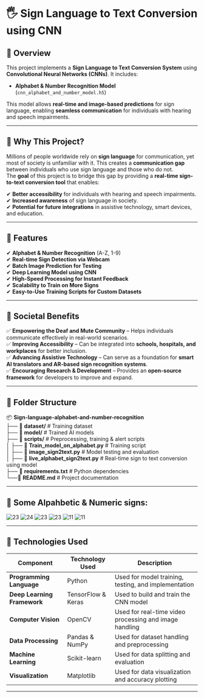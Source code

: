 # 🖐 Sign Language to Text Conversion using CNN

## 📌 Overview

This project implements a **Sign Language to Text Conversion System** using **Convolutional Neural Networks (CNNs)**. It includes:

- **Alphabet & Number Recognition Model** (`cnn_alphabet_and_number_model.h5`)  

This model allows **real-time and image-based predictions** for sign language, enabling **seamless communication** for individuals with hearing and speech impairments.

---

## 📌 Why This Project?

Millions of people worldwide rely on **sign language** for communication, yet most of society is unfamiliar with it. This creates a **communication gap** between individuals who use sign language and those who do not.  
The **goal** of this project is to bridge this gap by providing a **real-time sign-to-text conversion tool** that enables:  

✔ **Better accessibility** for individuals with hearing and speech impairments.  
✔ **Increased awareness** of sign language in society.  
✔ **Potential for future integrations** in assistive technology, smart devices, and education.  

---

## 📌 Features

✔ **Alphabet & Number Recognition** (A-Z, 1-9)  
✔ **Real-time Sign Detection via Webcam**  
✔ **Batch Image Prediction for Testing**  
✔ **Deep Learning Model using CNN**  
✔ **High-Speed Processing for Instant Feedback**  
✔ **Scalability to Train on More Signs**  
✔ **Easy-to-Use Training Scripts for Custom Datasets**  

---

## 📌 Societal Benefits  

✅ **Empowering the Deaf and Mute Community** – Helps individuals communicate effectively in real-world scenarios.  
✅ **Improving Accessibility** – Can be integrated into **schools, hospitals, and workplaces** for better inclusion.  
✅ **Advancing Assistive Technology** – Can serve as a foundation for **smart AI translators and AR-based sign recognition systems**.  
✅ **Encouraging Research & Development** – Provides an **open-source framework** for developers to improve and expand.  

---

## 📂 Folder Structure  

📦 **Sign-language-alphabet-and-number-recognition**  
├── 📂 **dataset/**              # Training dataset  
├── 📂 **model/**                 # Trained AI models  
├── 📂 **scripts/**                # Preprocessing, training & alert scripts  
│   ├── 📜 **Train_model_on_alphabet.py**        # Training script  
│   ├── 📜 **image_sign2text.py**         # Model testing and evaluation  
│   ├── 📜 **live_alphabet_sign2text.py**  # Real-time sign to text conversion using model  
├── 📜 **requirements.txt**        # Python dependencies  
└──📜 **README.md**               # Project documentation  

---

## 📸 Some Alpahbetic & Numeric signs:
![23](https://github.com/user-attachments/assets/fffa40bc-2ad6-4fe0-a127-1881705c680d)
![24](https://github.com/user-attachments/assets/afc2cb53-bdba-4b98-9cc7-983f83eb62e2)
![23](https://github.com/user-attachments/assets/1057a35b-576e-4e63-b73c-137fee7b608f)
![23](https://github.com/user-attachments/assets/baa50593-b18d-4d93-abca-7d215fb4caa5)
![11](https://github.com/user-attachments/assets/d7d1650c-184c-439c-847e-114b5543d236)
![11](https://github.com/user-attachments/assets/45f44444-9e45-4550-9f5f-e7804a93fc1c)


---

## 📌 Technologies Used

| Component               | Technology Used        | Description |
|-------------------------|----------------------|-------------|
| **Programming Language** | Python | Used for model training, testing, and implementation |
| **Deep Learning Framework** | TensorFlow & Keras | Used to build and train the CNN model |
| **Computer Vision** | OpenCV | Used for real-time video processing and image handling |
| **Data Processing** | Pandas & NumPy | Used for dataset handling and preprocessing |
| **Machine Learning** | Scikit-learn | Used for data splitting and evaluation |
| **Visualization** | Matplotlib | Used for data visualization and accuracy plotting |

---
